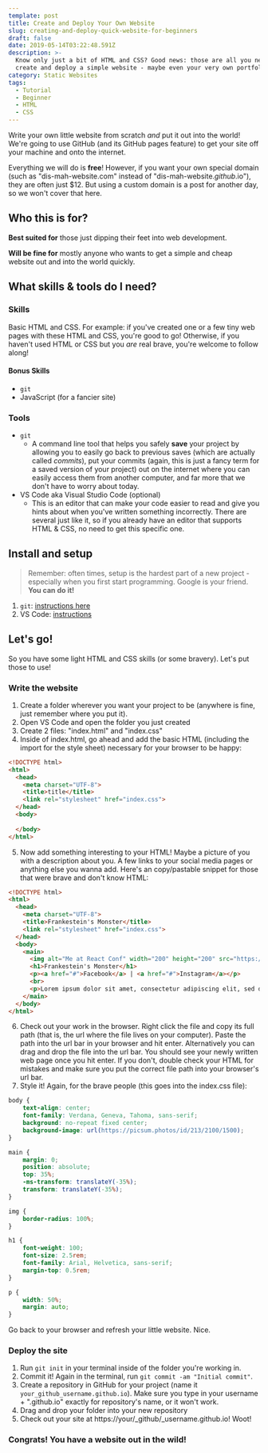 ```yaml
---
template: post
title: Create and Deploy Your Own Website
slug: creating-and-deploy-quick-website-for-beginners
draft: false
date: 2019-05-14T03:22:48.591Z
description: >-
  Know only just a bit of HTML and CSS? Good news: those are all you need to
  create and deploy a simple website - maybe even your very own portfolio.
category: Static Websites
tags:
  - Tutorial
  - Beginner
  - HTML
  - CSS
---
```

Write your own little website from scratch _and_ put it out into the world! We're going to use GitHub (and its GitHub pages feature) to get your site off your machine and onto the internet. 

Everything we will do is **free**! However, if you want your own special domain (such as "dis-mah-website.com" instead of "dis-mah-website._github_.io"), they are often just $12. But using a custom domain is a post for another day, so we won't cover that here.

## Who this is for?

**Best suited for** those just dipping their feet into web development.

**Will be fine for** mostly anyone who wants to get a simple and cheap website out and into the world quickly.

## What skills & tools do I need?

### Skills

Basic HTML and CSS. For example: if you've created one or a few tiny web pages with these HTML and CSS, you're good to go! Otherwise, if you haven't used HTML or CSS but you _are_ real brave, you're welcome to follow along!

#### Bonus Skills

* `git`
* JavaScript (for a fancier site)

### Tools

* `git`
  * A command line tool that helps you safely **save** your project by allowing you to easily go back to previous saves (which are actually called _commits_), put your commits (again, this is just a fancy term for a saved version of your project) out on the internet where you can easily access them from another computer, and far more that we don't have to worry about today.
* VS Code aka Visual Studio Code (optional)
  * This is an editor that can make your code easier to read and give you hints about when you've written something incorrectly. There are several just like it, so if you already have an editor that supports HTML & CSS, no need to get this specific one.

## Install and setup

> Remember: often times, setup is the hardest part of a new project - especially when you first start programming. Google is your friend. **You can do it!** 

1. `git`: [instructions here](https://help.github.com/en/articles/set-up-git)
2. VS Code: [instructions](https://code.visualstudio.com/docs/setup/setup-overview)

## Let's go!

So you have some light HTML and CSS skills (or some bravery). Let's put those to use!

### Write the website

1. Create a folder wherever you want your project to be (anywhere is fine, just remember where you put it).
2. Open VS Code and open the folder you just created 
3. Create 2 files: "index.html" and "index.css"
4. Inside of index.html, go ahead and add the basic HTML (including the import for the style sheet) necessary for your browser to be happy: 

```html
<!DOCTYPE html>
<html>
  <head>
    <meta charset="UTF-8">
    <title>title</title>
    <link rel="stylesheet" href="index.css">
  </head>
  <body>
  
  </body>
</html>
```

5. Now add something interesting to your HTML! Maybe a picture of you with a description about you. A few links to your social media pages or anything else you wanna add. Here's an copy/pastable snippet for those that were brave and don't know HTML:

```html
<!DOCTYPE html>
<html>
  <head>
    <meta charset="UTF-8">
    <title>Frankestein's Monster</title>
    <link rel="stylesheet" href="index.css">
  </head>
  <body>
    <main>
      <img alt="Me at React Conf" width="200" height="200" src="https://i.pinimg.com/236x/da/2d/58/da2d58808eb4a10380d6a847f3c064c7--actors-bride-of-frankenstein.jpg">
      <h1>Frankestein's Monster</h1>
      <p><a href="#">Facebook</a> | <a href="#">Instagram</a></p>
      <br>
      <p>Lorem ipsum dolor sit amet, consectetur adipiscing elit, sed do eiusmod tempor incididunt ut labore et dolore magna aliqua. Ut enim ad minim veniam, quis nostrud exercitation ullamco laboris nisi ut aliquip ex ea commodo consequat. </p>
    </main>
  </body>
</html>
```

6. Check out your work in the browser. Right click the file and copy its full path (that is, the url where the file lives on your computer). Paste the path into the url bar in your browser and hit enter. Alternatively you can drag and drop the file into the url bar. You should see your newly written web page once you hit enter. If you don't, double check your HTML for mistakes and make sure you put the correct file path into your browser's url bar.
7. Style it! Again, for the brave people (this goes into the index.css file):

```css
body {
    text-align: center;
    font-family: Verdana, Geneva, Tahoma, sans-serif;
    background: no-repeat fixed center;
    background-image: url(https://picsum.photos/id/213/2100/1500);
}

main {
    margin: 0;
    position: absolute;
    top: 35%;
    -ms-transform: translateY(-35%);
    transform: translateY(-35%);
}

img {
    border-radius: 100%;
}

h1 {
    font-weight: 100;
    font-size: 2.5rem;
    font-family: Arial, Helvetica, sans-serif;
    margin-top: 0.5rem;
}

p {
    width: 50%;
    margin: auto;
}
```

   Go back to your browser and refresh your little website. Nice.

### Deploy the site

1. Run `git init` in your terminal inside of the folder you're working in.
2. Commit it! Again in the terminal, run `git commit -am "Initial commit"`.
3. Create a repository in GitHub for your project (name it `your_github_username.github.io`). Make sure you type in your username + ".github.io" exactly for repository's name, or it won't work.
4. Drag and drop your folder into your new repository
5. Check out your site at https://your/_github/_username.github.io! Woot!

### Congrats! You have a website out in the wild!
